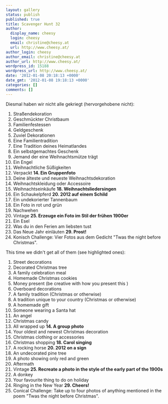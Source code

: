 ```yaml
---
layout: gallery
status: publish
published: true
title: Scavenger Hunt 32
author:
  display_name: cheesy
  login: cheesy
  email: christine@cheesy.at
  url: http://www.cheesy.at/
author_login: cheesy
author_email: christine@cheesy.at
author_url: http://www.cheesy.at/
wordpress_id: 15188
wordpress_url: http://www.cheesy.at/
date: '2012-01-08 20:18:13 +0000'
date_gmt: '2012-01-08 19:18:13 +0000'
categories: []
comments: []
---
```

<!--:de-->Diesmal haben wir nicht alle gekriegt (hervorgehobene nicht):
1. Straßendekoration
2. Geschmückter Christbaum
3. Familienfestessen
4. Geldgeschenk
6. Zuviel Dekorationen
7. Eine Familientradition
8. Eine Tradition deines Heimatlandes
9. Ein selbstgemachtes Geschenk
10. Jemand der eine Weihnachtsmütze trägt
11. Ein Engel
12. Weihnachtliche Süßigkeiten
13. Verpackt
**14. Ein Gruppenfoto**
15. Deine älteste und neueste Weihnachtsdekoration
16. Weihnachtskleidung oder Accessoire
17. Weihnachtseinkäufe
**18. Weihnachtsliedersingen**
19. Ein Schaukelpferd
**20. 2012 auf einem Schild**
21. Ein undekorierter Tannenbaum
22. Ein Foto in rot und grün
23. Nachwehen
24. Vintage
**25. Erzeuge ein Foto im Stil der frühen 1900er**
26. Ein Esel
27. Was du in den Ferien am liebsten tust
28. Das Neue Jahr einläuten
**29. Prost!**
30. Konisch
Challenge: Vier Fotos aus dem Gedicht "Twas the night before Christmas".
<!--:--><!--:en-->This time we didn't get all of them (see highlighted ones):
1. Street decorations
2. Decorated Christmas tree
3. A family celebration meal
4. Homemade Christmas cookies
5. Money present (be creative with how you present this )
6. Overboard decorations
7. A family tradition (Christmas or otherwise)
8. A tradition unique to your country (Christmas or otherwise)
9. A homemade gift
10. Someone wearing a Santa hat
11. An angel
12. Christmas candy
13. All wrapped up
**14. A group photo**
15. Your oldest and newest Christmas decoration
16. Christmas clothing or accessories
17. Christmas shopping
**18. Carol singing**
19. A rocking horse
**20. 2012 on a sign**
21. An undecorated pine tree
22. A photo showing only red and green
23. Aftermath
24. Vintage
**25. Recreate a photo in the style of the early part of the 1900s**
26. A donkey
27. Your favourite thing to do on holiday
28. Ringing in the New Year
**29. Cheers!**
30. Conical
Challenge: Take up to four photos of anything mentioned in the poem "Twas the night before Christmas".
<!--:-->
